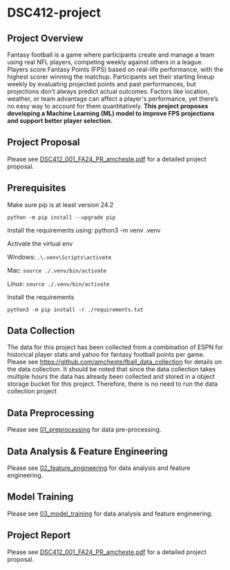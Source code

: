 # DSC412-project

## Project Overview
Fantasy football is a game where participants create and manage a team using real NFL players, competing
weekly against others in a league. Players score Fantasy Points (FPS) based on real-life performance, with the
highest scorer winning the matchup. Participants set their starting lineup weekly by evaluating projected points
and past performances, but projections don’t always predict actual outcomes. Factors like location, weather, or
team advantage can affect a player's performance, yet there’s no easy way to account for them quantitatively.
**This project proposes developing a Machine Learning (ML) model to improve FPS projections and
support better player selection.**

## Project Proposal

Please see [DSC412_001_FA24_PR_amcheste.pdf](DSC412_001_FA24_PR_amcheste.pdf) for a detailed project proposal.

## Prerequisites
Make sure pip is at least version 24.2

`python -m pip install --upgrade pip`

Install the requirements using: python3 -m venv .venv

Activate the virtual env

Windows: `.\.venv\Scripts\activate`

Mac: `source ./.venv/bin/activate`

Linux: `source ./.venv/bin/activate`

Install the requirements

`python3 -m pip install -r ./requirements.txt`

## Data Collection

The data for this project has been collected from a combination of ESPN for historical player stats and yahoo for fantasy football points per game.
Please see https://github.com/amcheste/fball_data_collection for details on the data collection.  It should be noted that
since the data collection takes multiple hours the data has already been collected and stored in a object storage bucket for this project.  Therefore, there is no need to run the data collection project


## Data Preprocessing
Please see [01_preprocessing](notebooks/01_preprocessing.ipynb) for  data pre-processing.

## Data Analysis & Feature Engineering

Please see [02_feature_engineering](notebooks/02_feature_engineering.ipynb) for data analysis and feature engineering.

## Model Training

Please see [03_model_training](notebooks/03_model_training.ipynb) for data analysis and feature engineering.


## Project Report

Please see [DSC412_001_FA24_PR_amcheste.pdf](DSC412_001_FA24_FR_amcheste.pdf) for a detailed project proposal.
